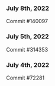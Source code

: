 ### July 8th, 2022

Commit #140097

### July 5th, 2022

Commit #314353


### July 4th, 2022

Commit #72281
